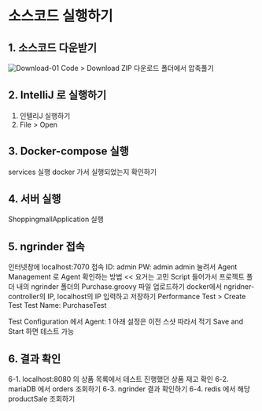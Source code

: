 # 소스코드 실행하기

## 1. 소스코드 다운받기

![Download-01](./iamges/GettingStared-Download-01.png)
Code > Download ZIP
다운로드 폴더에서 압축풀기

## 2. IntelliJ 로 실행하기
1. 인텔리J 실행하기
2. File > Open

## 3. Docker-compose 실행
services 실행
docker 가서 실행되었는지 확인하기

## 4. 서버 실행
ShoppingmallApplication 실행

## 5. ngrinder 접속
인터넷창에 localhost:7070 접속
ID: admin
PW: admin
admin 눌려서 Agent Management 로 Agent 확인하는 방법 << 요거는 고민
Script 들어가서 프로젝트 폴더 내의 ngrinder 폴더의 Purchase.groovy 파일 업로드하기
docker에서 ngridner-controller의 IP, localhost의 IP 입력하고 저장하기
Performance Test > Create Test 
Test Name: PurchaseTest

Test Configuration 에서
Agent: 1
아래 설정은 이전 스샷 따라서 적기
Save and Start 하면 테스트 가능

## 6. 결과 확인
6-1. localhost:8080 의 상품 목록에서 테스트 진행했던 상품 재고 확인
6-2. mariaDB 에서 orders 조회하기
6-3. ngrinder 결과 확인하기
6-4. redis 에서 해당 productSale 조회하기
